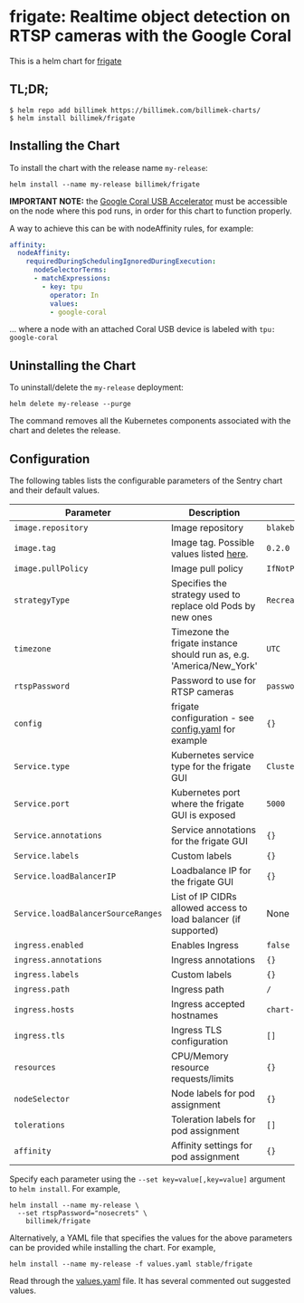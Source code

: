 # frigate: Realtime object detection on RTSP cameras with the Google Coral

This is a helm chart for [frigate](https://github.com/blakeblackshear/frigate)

## TL;DR;

```shell
$ helm repo add billimek https://billimek.com/billimek-charts/
$ helm install billimek/frigate
```

## Installing the Chart

To install the chart with the release name `my-release`:

```console
helm install --name my-release billimek/frigate
```

**IMPORTANT NOTE:** the [Google Coral USB Accelerator](https://coral.withgoogle.com/products/accelerator/) must be accessible on the node where this pod runs, in order for this chart to function properly.

A way to achieve this can be with nodeAffinity rules, for example:

```yaml
affinity:
  nodeAffinity:
    requiredDuringSchedulingIgnoredDuringExecution:
      nodeSelectorTerms:
      - matchExpressions:
        - key: tpu
          operator: In
          values:
          - google-coral
```

... where a node with an attached Coral USB device is labeled with `tpu: google-coral`

## Uninstalling the Chart

To uninstall/delete the `my-release` deployment:

```console
helm delete my-release --purge
```

The command removes all the Kubernetes components associated with the chart and deletes the release.

## Configuration

The following tables lists the configurable parameters of the Sentry chart and their default values.

| Parameter                  | Description                         | Default                                                 |
|----------------------------|-------------------------------------|---------------------------------------------------------|
| `image.repository`         | Image repository | `blakeblackshear/frigate` |
| `image.tag`                | Image tag. Possible values listed [here](https://hub.docker.com/r/blakeblackshear/frigate/tags/).| `0.2.0`|
| `image.pullPolicy`         | Image pull policy | `IfNotPresent` |
| `strategyType`             | Specifies the strategy used to replace old Pods by new ones | `Recreate` |
| `timezone`                 | Timezone the frigate instance should run as, e.g. 'America/New_York' | `UTC` |
| `rtspPassword`             | Password to use for RTSP cameras | `password` |
| `config`                   | frigate configuration - see [config.yaml](https://github.com/blakeblackshear/frigate/blob/master/config/config.yml) for example  | `{}` |
| `Service.type`          | Kubernetes service type for the frigate GUI | `ClusterIP` |
| `Service.port`          | Kubernetes port where the frigate GUI is exposed| `5000` |
| `Service.annotations`   | Service annotations for the frigate GUI | `{}` |
| `Service.labels`        | Custom labels | `{}` |
| `Service.loadBalancerIP` | Loadbalance IP for the frigate GUI | `{}` |
| `Service.loadBalancerSourceRanges` | List of IP CIDRs allowed access to load balancer (if supported)      | None
| `ingress.enabled`              | Enables Ingress | `false` |
| `ingress.annotations`          | Ingress annotations | `{}` |
| `ingress.labels`               | Custom labels                       | `{}`
| `ingress.path`                 | Ingress path | `/` |
| `ingress.hosts`                | Ingress accepted hostnames | `chart-example.local` |
| `ingress.tls`                  | Ingress TLS configuration | `[]` |
| `resources`                | CPU/Memory resource requests/limits | `{}` |
| `nodeSelector`             | Node labels for pod assignment | `{}` |
| `tolerations`              | Toleration labels for pod assignment | `[]` |
| `affinity`                 | Affinity settings for pod assignment | `{}` |

Specify each parameter using the `--set key=value[,key=value]` argument to `helm install`. For example,

```console
helm install --name my-release \
  --set rtspPassword="nosecrets" \
    billimek/frigate
```

Alternatively, a YAML file that specifies the values for the above parameters can be provided while installing the chart. For example,

```console
helm install --name my-release -f values.yaml stable/frigate
```

Read through the [values.yaml](https://github.com/billimek/billimek-charts/blob/master/frigate/values.yaml) file. It has several commented out suggested values.
